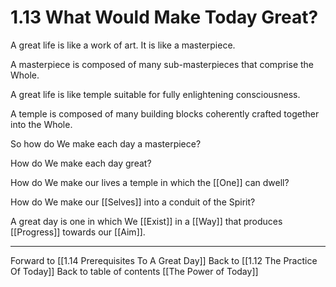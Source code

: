# 1.13 What Would Make Today Great?
A great life is like a work of art. It is like a masterpiece. 

A masterpiece is composed of many sub-masterpieces that comprise the Whole. 

A great life is like temple suitable for fully enlightening consciousness. 

A temple is composed of many building blocks coherently crafted together into the Whole. 

So how do We make each day a masterpiece? 

How do We make each day great? 

How do We make our lives a temple in which the [[One]] can dwell? 

How do We make our [[Selves]] into a conduit of the Spirit? 

A great day is one in which We [[Exist]] in a [[Way]] that produces [[Progress]] towards our [[Aim]]. 

___

Forward to [[1.14 Prerequisites To A Great Day]]
Back to [[1.12 The Practice Of Today]]
Back to table of contents [[The Power of Today]]